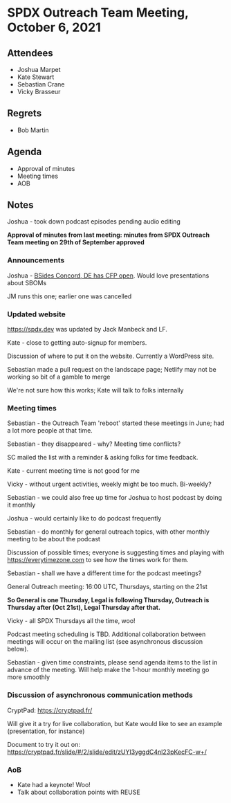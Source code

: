 # SPDX Outreach Team Meeting, October 6, 2021

## Attendees

* Joshua Marpet
* Kate Stewart
* Sebastian Crane
* Vicky Brasseur

## Regrets

* Bob Martin

## Agenda

* Approval of minutes
* Meeting times
* AOB

## Notes

Joshua - took down podcast episodes pending audio editing

**Approval of minutes from last meeting: minutes from SPDX Outreach Team meeting on 29th of September approved**

### Announcements

Joshua - [BSides Concord, DE has CFP open](https://bsidesdelaware.com/cfp/). Would love presentations about SBOMs

JM runs this one; earlier one was cancelled

### Updated website

<https://spdx.dev> was updated by Jack Manbeck and LF.

Kate - close to getting auto-signup for members.

Discussion of where to put it on the website. Currently a WordPress site.

Sebastian made a pull request on the landscape page; Netlify may not be working so bit of a gamble to merge

We're not sure how this works; Kate will talk to folks internally

### Meeting times

Sebastian - the Outreach Team 'reboot' started these meetings in June; had a lot more people at that time.

Sebastian - they disappeared - why? Meeting time conflicts?

SC mailed the list with a reminder & asking folks for time feedback.

Kate - current meeting time is not good for me

Vicky - without urgent activities, weekly might be too much. Bi-weekly?

Sebastian - we could also free up time for Joshua to host podcast by doing it monthly

Joshua - would certainly like to do podcast frequently

Sebastian - do monthly for general outreach topics, with other monthly meeting to be about the podcast

Discussion of possible times; everyone is suggesting times and playing with <https://everytimezone.com> to see how the times work for them.

Sebastian - shall we have a different time for the podcast meetings?

General Outreach meeting: 16:00 UTC, Thursdays, starting on the 21st

**So General is one Thursday, Legal is following Thursday, Outreach is Thursday after (Oct 21st), Legal Thursday after that.**

Vicky - all SPDX Thursdays all the time, woo!

Podcast meeting scheduling is TBD. Additional collaboration between meetings will occur on the mailing list (see asynchronous discussion below).

Sebastian - given time constraints, please send agenda items to the list in advance of the meeting. Will help make the 1-hour monthly meeting go more smoothly

### Discussion of asynchronous communication methods

CryptPad: <https://cryptpad.fr/>

Will give it a try for live collaboration, but Kate would like to see an example (presentation, for instance)

Document to try it out on: <https://cryptpad.fr/slide/#/2/slide/edit/zUYI3yggdC4nl23pKecFC-w+/>

### AoB

* Kate had a keynote! Woo!
* Talk about collaboration points with REUSE
